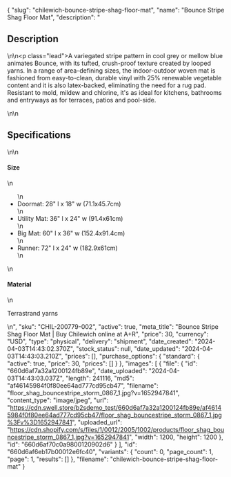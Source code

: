 {
  "slug": "chilewich-bounce-stripe-shag-floor-mat",
  "name": "Bounce Stripe Shag Floor Mat",
  "description": "<h2>Description</h2>\n<!-- split -->\n<p class=\"lead\">A variegated stripe pattern in cool grey or mellow blue animates Bounce, with its tufted, crush-proof texture created by looped yarns. In a range of area-defining sizes, the indoor-outdoor woven mat is fashioned from easy-to-clean, durable vinyl with 25% renewable vegetable content and it is also latex-backed, eliminating the need for a rug pad. Resistant to mold, mildew and chlorine, it's as ideal for kitchens, bathrooms and entryways as for terraces, patios and pool-side. </p>\n<!-- split -->\n<h2>Specifications</h2>\n<!-- split -->\n<h4>Size</h4>\n<ul>\n<li>Doormat: 28\" l x 18\" w (71.1x45.7cm)</li>\n<li>Utility Mat: 36\" l x 24\" w (91.4x61cm)</li>\n<li>Big Mat: 60\" l x 36\" w (152.4x91.4cm)</li>\n<li>Runner: 72\" l x 24\" w (182.9x61cm)</li>\n</ul>\n<h4>Material</h4>\n<p>Terrastrand yarns<br></p>\n<quillbot-extension-portal></quillbot-extension-portal>",
  "sku": "CHIL-200779-002",
  "active": true,
  "meta_title": "Bounce Stripe Shag Floor Mat | Buy Chilewich online at A+R",
  "price": 30,
  "currency": "USD",
  "type": "physical",
  "delivery": "shipment",
  "date_created": "2024-04-03T14:43:02.370Z",
  "stock_status": null,
  "date_updated": "2024-04-03T14:43:03.210Z",
  "prices": [],
  "purchase_options": {
    "standard": {
      "active": true,
      "price": 30,
      "prices": []
    }
  },
  "images": [
    {
      "file": {
        "id": "660d6af7a32a1200124fb89e",
        "date_uploaded": "2024-04-03T14:43:03.037Z",
        "length": 241116,
        "md5": "af46145984f0f80ee64ad777cd95cb47",
        "filename": "floor_shag_bouncestripe_storm_0867_1.jpg?v=1652947841",
        "content_type": "image/jpeg",
        "url": "https://cdn.swell.store/b2sdemo_test/660d6af7a32a1200124fb89e/af46145984f0f80ee64ad777cd95cb47/floor_shag_bouncestripe_storm_0867_1.jpg%3Fv%3D1652947841",
        "uploaded_url": "https://cdn.shopify.com/s/files/1/0012/2005/1002/products/floor_shag_bouncestripe_storm_0867_1.jpg?v=1652947841",
        "width": 1200,
        "height": 1200
      },
      "id": "660d6af70c0a9800120902d6"
    }
  ],
  "id": "660d6af6eb17b00012e6fc40",
  "variants": {
    "count": 0,
    "page_count": 1,
    "page": 1,
    "results": []
  },
  "filename": "chilewich-bounce-stripe-shag-floor-mat"
}